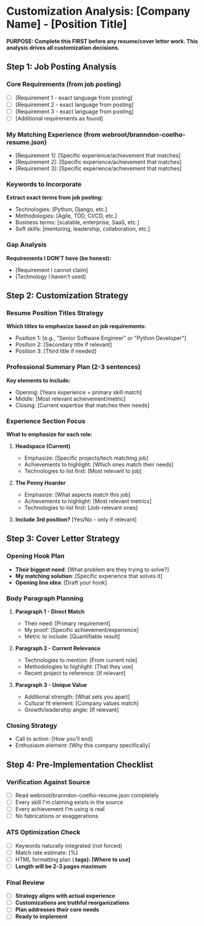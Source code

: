 # Customization Analysis: [Company Name] - [Position Title]

**PURPOSE: Complete this FIRST before any resume/cover letter work. This analysis drives all customization decisions.**

## Step 1: Job Posting Analysis

### Core Requirements (from job posting)
- [ ] [Requirement 1 - exact language from posting]
- [ ] [Requirement 2 - exact language from posting]  
- [ ] [Requirement 3 - exact language from posting]
- [ ] [Additional requirements as found]

### My Matching Experience (from webroot/branndon-coelho-resume.json)
- [Requirement 1]: [Specific experience/achievement that matches]
- [Requirement 2]: [Specific experience/achievement that matches]
- [Requirement 3]: [Specific experience/achievement that matches]

### Keywords to Incorporate
**Extract exact terms from job posting:**
- Technologies: [Python, Django, etc.]
- Methodologies: [Agile, TDD, CI/CD, etc.]
- Business terms: [scalable, enterprise, SaaS, etc.]
- Soft skills: [mentoring, leadership, collaboration, etc.]

### Gap Analysis
**Requirements I DON'T have (be honest):**
- [Requirement I cannot claim]
- [Technology I haven't used]

## Step 2: Customization Strategy

### Resume Position Titles Strategy
**Which titles to emphasize based on job requirements:**
- Position 1: [e.g., "Senior Software Engineer" or "Python Developer"]
- Position 2: [Secondary title if relevant]
- Position 3: [Third title if needed]

### Professional Summary Plan (2-3 sentences)
**Key elements to include:**
- Opening: [Years experience + primary skill match]
- Middle: [Most relevant achievement/metric]
- Closing: [Current expertise that matches their needs]

### Experience Section Focus
**What to emphasize for each role:**

1. **Headspace (Current)**
   - Emphasize: [Specific projects/tech matching job]
   - Achievements to highlight: [Which ones match their needs]
   - Technologies to list first: [Most relevant to job]

2. **The Penny Hoarder**  
   - Emphasize: [What aspects match this job]
   - Achievements to highlight: [Most relevant metrics]
   - Technologies to list first: [Job-relevant ones]

3. **Include 3rd position?** [Yes/No - only if relevant]

## Step 3: Cover Letter Strategy

### Opening Hook Plan
- **Their biggest need**: [What problem are they trying to solve?]
- **My matching solution**: [Specific experience that solves it]
- **Opening line idea**: [Draft your hook]

### Body Paragraph Planning
1. **Paragraph 1 - Direct Match**
   - Their need: [Primary requirement]
   - My proof: [Specific achievement/experience]
   - Metric to include: [Quantifiable result]

2. **Paragraph 2 - Current Relevance**
   - Technologies to mention: [From current role]
   - Methodologies to highlight: [That they use]
   - Recent project to reference: [If relevant]

3. **Paragraph 3 - Unique Value**
   - Additional strength: [What sets you apart]
   - Cultural fit element: [Company values match]
   - Growth/leadership angle: [If relevant]

### Closing Strategy
- Call to action: [How you'll end]
- Enthusiasm element: [Why this company specifically]

## Step 4: Pre-Implementation Checklist

### Verification Against Source
- [ ] Read webroot/branndon-coelho-resume.json completely
- [ ] Every skill I'm claiming exists in the source
- [ ] Every achievement I'm using is real
- [ ] No fabrications or exaggerations

### ATS Optimization Check
- [ ] Keywords naturally integrated (not forced)
- [ ] Match rate estimate: [%]
- [ ] HTML formatting plan (<strong> tags): [Where to use]
- [ ] Length will be 2-3 pages maximum

### Final Review
- [ ] Strategy aligns with actual experience
- [ ] Customizations are truthful reorganizations
- [ ] Plan addresses their core needs
- [ ] Ready to implement
